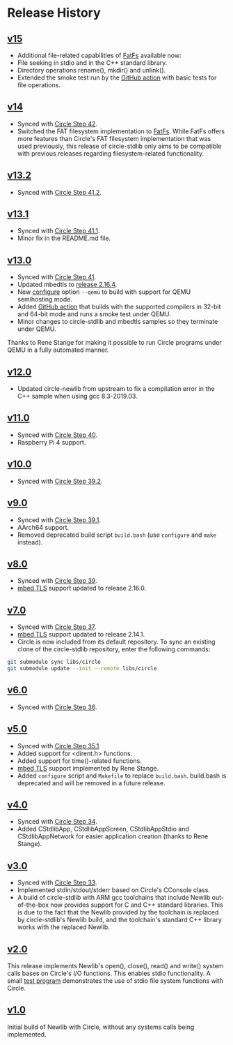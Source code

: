 # Release History

## [v15](https://github.com/smuehlst/circle-stdlib/releases/tag/v15)

* Additional file-related capabilities of [FatFs](http://elm-chan.org/fsw/ff/00index_e.html) available now:
 * File seeking in stdio and in the C++ standard library.
 * Directory operations rename(), mkdir() and unlink().
* Extended the smoke test run by the [GitHub action](actions) with basic tests for file operations.

## [v14](https://github.com/smuehlst/circle-stdlib/releases/tag/v14)

* Synced with [Circle Step 42](https://github.com/rsta2/circle/releases/tag/Step42).
* Switched the FAT filesystem implementation to [FatFs](http://elm-chan.org/fsw/ff/00index_e.html). While FatFs offers more features than Circle's FAT filesystem implementation that was used previously, this release of
circle-stdlib only aims to be compatible with previous releases regarding  filesystem-related functionality.

## [v13.2](https://github.com/smuehlst/circle-stdlib/releases/tag/v13.2)

* Synced with [Circle Step 41.2](https://github.com/rsta2/circle/releases/tag/Step41.2).

## [v13.1](https://github.com/smuehlst/circle-stdlib/releases/tag/v13.1)

* Synced with [Circle Step 41.1](https://github.com/rsta2/circle/releases/tag/Step41.1).
* Minor fix in the README.md file.

## [v13.0](https://github.com/smuehlst/circle-stdlib/releases/tag/v13.0)

* Synced with [Circle Step 41](https://github.com/rsta2/circle/releases/tag/Step41).
* Updated mbedtls to [release 2.16.4](https://github.com/ARMmbed/mbedtls/releases/tag/mbedtls-2.16.4).
* New [configure](configure) option `--qemu` to build with support for QEMU semihosting mode.
* Added [GitHub action](https://github.com/smuehlst/circle-stdlib/actions) that builds
  with the supported compilers in 32-bit and 64-bit mode and runs a smoke test under QEMU.
* Minor changes to circle-stdlib and mbedtls samples so they terminate under QEMU.

Thanks to Rene Stange for making it possible to run Circle programs under QEMU in
a fully automated manner.

## [v12.0](https://github.com/smuehlst/circle-stdlib/releases/tag/v12.0)

* Updated circle-newlib from upstream to fix a compilation error in the C++ sample when using gcc 8.3-2019.03.

## [v11.0](https://github.com/smuehlst/circle-stdlib/releases/tag/v11.0)

* Synced with [Circle Step 40](https://github.com/rsta2/circle/releases/tag/Step40).
* Raspberry Pi 4 support.

## [v10.0](https://github.com/smuehlst/circle-stdlib/releases/tag/v10.0)

* Synced with [Circle Step 39.2](https://github.com/rsta2/circle/releases/tag/Step39.2).

## [v9.0](https://github.com/smuehlst/circle-stdlib/releases/tag/v9.0)

* Synced with [Circle Step 39.1](https://github.com/rsta2/circle/releases/tag/Step39.1).
* AArch64 support.
* Removed deprecated build script `build.bash` (use `configure` and `make` instead).

## [v8.0](https://github.com/smuehlst/circle-stdlib/releases/tag/v8.0)

* Synced with [Circle Step 39](https://github.com/rsta2/circle/releases/tag/Step39).
* [mbed TLS](libs/mbedtls) support updated to release 2.16.0.

## [v7.0](https://github.com/smuehlst/circle-stdlib/releases/tag/v7.0)

* Synced with [Circle Step 37](https://github.com/rsta2/circle/releases/tag/Step37).
* [mbed TLS](libs/mbedtls) support updated to release 2.14.1.
* Circle is now included from its default repository. To sync an existing clone of the circle-stdlib repository, enter the following commands:

```bash
git submodule sync libs/circle
git submodule update --init --remote libs/circle
```

## [v6.0](https://github.com/smuehlst/circle-stdlib/releases/tag/v6.0)

* Synced with [Circle Step 36](https://github.com/rsta2/circle/releases/tag/Step36).

## [v5.0](https://github.com/smuehlst/circle-stdlib/releases/tag/v5.0)

* Synced with [Circle Step 35.1](https://github.com/rsta2/circle/releases/tag/Step35.1).
* Added support for <dirent.h> functions.
* Added support for time()-related functions.
* [mbed TLS](libs/mbedtls) support implemented by Rene Stange.
* Added `configure` script and `Makefile` to replace `build.bash`. build.bash is
  deprecated and will be removed in a future release.

## [v4.0](https://github.com/smuehlst/circle-stdlib/tree/v4.0)

* Synced with [Circle Step 34](https://github.com/rsta2/circle/releases/tag/Step34).
* Added CStdlibApp, CStdlibAppScreen, CStdlibAppStdio and CStdlibAppNetwork for
easier application creation (thanks to Rene Stange).

## [v3.0](https://github.com/smuehlst/circle-stdlib/tree/V3.0)

* Synced with [Circle Step 33](https://github.com/rsta2/circle/releases/tag/Step33).
* Implemented stdin/stdout/stderr based on Circle's CConsole class.
* A build of circle-stdlib with ARM gcc toolchains that include Newlib out-of-the-box now provides
support for C and C++ standard libraries. This is due to the fact that the Newlib provided by the toolchain
is replaced by circle-stdlib's Newlib build, and the toolchain's standard C++ library works with the
replaced Newlib.

## [v2.0](https://github.com/smuehlst/circle-stdlib/tree/v2.0)

This release implements Newlib's open(), close(), read() and write()
system calls bases on Circle's I/O functions. This enables stdio functionality.
A small [test program](samples/03-stdio-fatfs) demonstrates the use of
stdio file system functions with Circle.

## [v1.0](https://github.com/smuehlst/circle-stdlib/tree/v1.0)

Initial build of Newlib with Circle, without any systems calls being implemented.